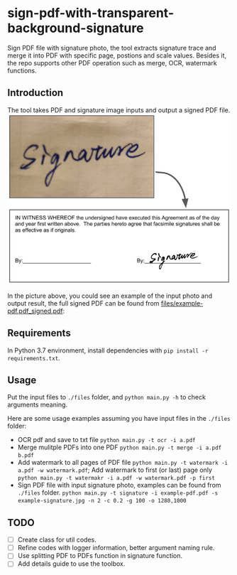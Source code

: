 # sign-pdf-with-transparent-background-signature

Sign PDF file with signature photo, the tool extracts signature trace and merge it into PDF with specific page, postions and scale values. Besides it, the repo supports other PDF operation such as merge, OCR, watermark functions.

## Introduction

The tool takes PDF and signature image inputs and output a signed PDF file.
![example result](./resource/introduction.png)

In the picture above, you could see an example of the input photo and output result, the full signed PDF can be found from [files/example-pdf.pdf_signed.pdf](./files/example-pdf.pdf_signed.pdf):


## Requirements
In Python 3.7 environment, install dependencies with `pip install -r requirements.txt`.

## Usage

Put the input files to `./files` folder, and `python main.py -h` to check arguments meaning.

Here are some usage examples assuming you have input files in the `./files` folder:
- OCR pdf and save to txt file
 `python main.py -t ocr -i a.pdf`
- Merge mulitple PDFs into one PDF
 `python main.py -t merge -i a.pdf b.pdf`
- Add watermark to all pages of PDF file
`python main.py -t watermark -i a.pdf -w watermark.pdf`;
  Add watermark to first (or last) page only
`python main.py -t watermakr -i a.pdf -w watermark.pdf -p first`
- Sign PDF file with input signature photo, examples can be found from `./files` folder.
`python main.py -t signature -i example-pdf.pdf -s example-signature.jpg -n 2 -c 0.2 -g 100 -o 1280,1000`

## TODO
- [ ] Create class for util codes.
- [ ] Refine codes with logger information, better argument naming rule.
- [ ] Use splitting PDF to PDFs function in signature function.
- [ ] Add details guide to use the toolbox.

